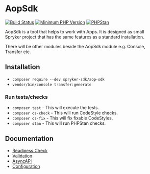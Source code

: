 # AopSdk

[![Build Status](https://github.com/spryker-sdk/aop-sdk/workflows/CI/badge.svg?branch=master)](https://github.com/spryker-sdk/aop-sdk/actions?query=workflow%3ACI+branch%3Amaster)
[![Minimum PHP Version](https://img.shields.io/badge/php-%3E%3D%207.4-8892BF.svg)](https://php.net/)
[![PHPStan](https://img.shields.io/badge/PHPStan-level%208-brightgreen.svg?style=flat)](https://phpstan.org/)

AopSdk is a tool that helps to work with Apps. It is designed as small Spryker project that has the same features as a standard installation.

There will be other modules beside the AopSdk module e.g. Console, Transfer etc.

## Installation

- `composer require --dev spryker-sdk/aop-sdk`
- `vendor/bin/console transfer:generate`

### Run tests/checks

- `composer test` - This will execute the tests.
- `composer cs-check` - This will run CodeStyle checks.
- `composer cs-fix` - This will fix fixable CodeStyles.
- `composer stan` - This will run PHPStan checks.

## Documentation

- [Readiness Check](./docs/readiness-check.md)
- [Validation](./docs/validation.md)
- [AsyncAPI](./docs/async-api.md)
- [Configuration](./docs/configuration.md)
